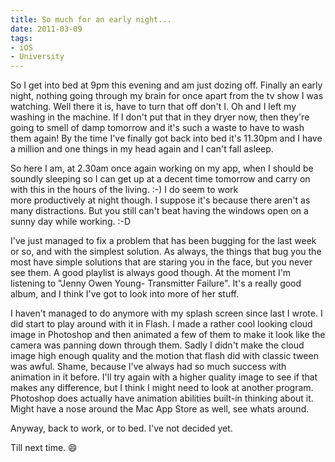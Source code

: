 ```yaml
---
title: So much for an early night...
date: 2011-03-09
tags:
- iOS
- University
---
```


So I get into bed at 9pm this evening and am just dozing off. Finally an early night, nothing going through my brain for once apart from the tv show I was watching. Well there it is, have to turn that off don't I. Oh and I left my washing in the machine. If I don't put that in they dryer now, then they're going to smell of damp tomorrow and it's such a waste to have to wash them again! By the time I've finally got back into bed it's 11.30pm and I have a million and one things in my head again and I can't fall asleep.

So here I am, at 2.30am once again working on my app, when I should be soundly sleeping so I can get up at a decent time tomorrow and carry on with this in the hours of the living. :-) I do seem to work more productively at night though. I suppose it's because there aren't as many distractions. But you still can't beat having the windows open on a sunny day while working. :-D

I've just managed to fix a problem that has been bugging for the last week or so, and with the simplest solution. As always, the things that bug you the most have simple solutions that are staring you in the face, but you never see them. A good playlist is always good though. At the moment I'm listening to "Jenny Owen Young- Transmitter Failure". It's a really good album, and I think I've got to look into more of her stuff.

I haven't managed to do anymore with my splash screen since last I wrote. I did start to play around with it in Flash. I made a rather cool looking cloud image in Photoshop and then animated a few of them to make it look like the camera was panning down through them. Sadly I didn't make the cloud image high enough quality and the motion that flash did with classic tween was awful. Shame, because I've always had so much success with animation in it before. I'll try again with a higher quality image to see if that makes any difference, but I think I might need to look at another program. Photoshop does actually have animation abilities built-in thinking about it. Might have a nose around the Mac App Store as well, see whats around.

Anyway, back to work, or to bed. I've not decided yet.

Till next time. 😄
